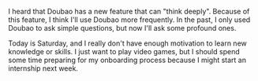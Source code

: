 I heard that Doubao has a new feature that can "think deeply". Because of this feature, I think I'll use Doubao more frequently. In the past, I only used Doubao to ask simple questions, but now I'll ask some profound ones.

Today is Saturday, and I really don't have enough motivation to learn new knowledge or skills. I just want to play video games, but I should spend some time preparing for my onboarding process because I might start an internship next week.